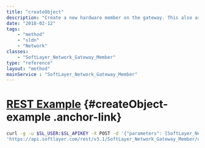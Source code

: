 ```yaml
---
title: "createObject"
description: "Create a new hardware member on the gateway. This also asynchronously sets up the network for this member. Progress of this process can be monitored via the gateway status. All members created with this object must have no VLANs attached. "
date: "2018-02-12"
tags:
    - "method"
    - "sldn"
    - "Network"
classes:
    - "SoftLayer_Network_Gateway_Member"
type: "reference"
layout: "method"
mainService : "SoftLayer_Network_Gateway_Member"
---
```


# [REST Example](#createObject-example) <a href="/article/rest/"><i class="fas fa-question"></i></a> {#createObject-example .anchor-link} 
```bash
curl -g -u $SL_USER:$SL_APIKEY -X POST -d '{"parameters": [SoftLayer_Network_Gateway_Member]}' \
'https://api.softlayer.com/rest/v3.1/SoftLayer_Network_Gateway_Member/createObject'
```
